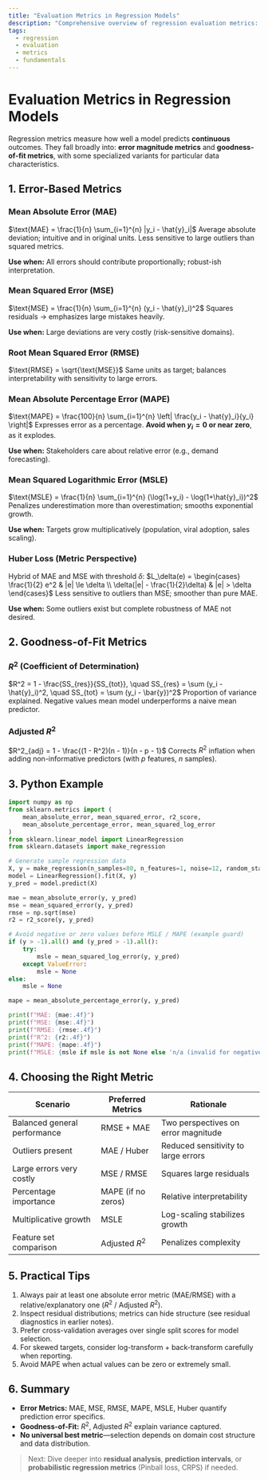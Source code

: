 ```yaml
---
title: "Evaluation Metrics in Regression Models"
description: "Comprehensive overview of regression evaluation metrics: error-based, goodness-of-fit, and advanced metrics with Python examples"
tags:
  - regression
  - evaluation
  - metrics
  - fundamentals
---
```

# Evaluation Metrics in Regression Models

Regression metrics measure how well a model predicts **continuous** outcomes. They fall broadly into: **error magnitude metrics** and **goodness-of-fit metrics**, with some specialized variants for particular data characteristics.

## 1. Error-Based Metrics

### Mean Absolute Error (MAE)
$\text{MAE} = \frac{1}{n} \sum_{i=1}^{n} |y_i - \hat{y}_i|$
Average absolute deviation; intuitive and in original units. Less sensitive to large outliers than squared metrics.

**Use when:** All errors should contribute proportionally; robust-ish interpretation.

### Mean Squared Error (MSE)
$\text{MSE} = \frac{1}{n} \sum_{i=1}^{n} (y_i - \hat{y}_i)^2$
Squares residuals → emphasizes large mistakes heavily.

**Use when:** Large deviations are very costly (risk-sensitive domains).

### Root Mean Squared Error (RMSE)
$\text{RMSE} = \sqrt{\text{MSE}}$
Same units as target; balances interpretability with sensitivity to large errors.

### Mean Absolute Percentage Error (MAPE)
$\text{MAPE} = \frac{100}{n} \sum_{i=1}^{n} \left| \frac{y_i - \hat{y}_i}{y_i} \right|$
Expresses error as a percentage. **Avoid when $y_i = 0$ or near zero**, as it explodes.

**Use when:** Stakeholders care about relative error (e.g., demand forecasting).

### Mean Squared Logarithmic Error (MSLE)
$\text{MSLE} = \frac{1}{n} \sum_{i=1}^{n} (\log(1+y_i) - \log(1+\hat{y}_i))^2$
Penalizes underestimation more than overestimation; smooths exponential growth.

**Use when:** Targets grow multiplicatively (population, viral adoption, sales scaling).

### Huber Loss (Metric Perspective)
Hybrid of MAE and MSE with threshold $\delta$:
$L_\delta(e) = \begin{cases} \frac{1}{2} e^2 & |e| \le \delta \\ \delta(|e| - \frac{1}{2}\delta) & |e| > \delta \end{cases}$
Less sensitive to outliers than MSE; smoother than pure MAE.

**Use when:** Some outliers exist but complete robustness of MAE not desired.

## 2. Goodness-of-Fit Metrics

### $R^2$ (Coefficient of Determination)
$R^2 = 1 - \frac{SS_{res}}{SS_{tot}}, \quad SS_{res} = \sum (y_i - \hat{y}_i)^2, \quad SS_{tot} = \sum (y_i - \bar{y})^2$
Proportion of variance explained. Negative values mean model underperforms a naive mean predictor.

### Adjusted $R^2$
$R^2_{adj} = 1 - \frac{(1 - R^2)(n - 1)}{n - p - 1}$
Corrects $R^2$ inflation when adding non-informative predictors (with $p$ features, $n$ samples).

## 3. Python Example
```python
import numpy as np
from sklearn.metrics import (
	mean_absolute_error, mean_squared_error, r2_score,
	mean_absolute_percentage_error, mean_squared_log_error
)
from sklearn.linear_model import LinearRegression
from sklearn.datasets import make_regression

# Generate sample regression data
X, y = make_regression(n_samples=80, n_features=1, noise=12, random_state=42)
model = LinearRegression().fit(X, y)
y_pred = model.predict(X)

mae = mean_absolute_error(y, y_pred)
mse = mean_squared_error(y, y_pred)
rmse = np.sqrt(mse)
r2 = r2_score(y, y_pred)

# Avoid negative or zero values before MSLE / MAPE (example guard)
if (y > -1).all() and (y_pred > -1).all():
	try:
		msle = mean_squared_log_error(y, y_pred)
	except ValueError:
		msle = None
else:
	msle = None

mape = mean_absolute_percentage_error(y, y_pred)

print(f"MAE: {mae:.4f}")
print(f"MSE: {mse:.4f}")
print(f"RMSE: {rmse:.4f}")
print(f"R^2: {r2:.4f}")
print(f"MAPE: {mape:.4f}")
print(f"MSLE: {msle if msle is not None else 'n/a (invalid for negative values)'}")
```

## 4. Choosing the Right Metric
| Scenario | Preferred Metrics | Rationale |
|----------|------------------|-----------|
| Balanced general performance | RMSE + MAE | Two perspectives on error magnitude |
| Outliers present | MAE / Huber | Reduced sensitivity to large errors |
| Large errors very costly | MSE / RMSE | Squares large residuals |
| Percentage importance | MAPE (if no zeros) | Relative interpretability |
| Multiplicative growth | MSLE | Log-scaling stabilizes growth |
| Feature set comparison | Adjusted $R^2$ | Penalizes complexity |

## 5. Practical Tips
1. Always pair at least one absolute error metric (MAE/RMSE) with a relative/explanatory one ($R^2$ / Adjusted $R^2$).
2. Inspect residual distributions; metrics can hide structure (see residual diagnostics in earlier notes).
3. Prefer cross-validation averages over single split scores for model selection.
4. For skewed targets, consider log-transform + back-transform carefully when reporting.
5. Avoid MAPE when actual values can be zero or extremely small.

## 6. Summary
- **Error Metrics:** MAE, MSE, RMSE, MAPE, MSLE, Huber quantify prediction error specifics.
- **Goodness-of-Fit:** $R^2$, Adjusted $R^2$ explain variance captured.
- **No universal best metric**—selection depends on domain cost structure and data distribution.

> Next: Dive deeper into **residual analysis**, **prediction intervals**, or **probabilistic regression metrics** (Pinball loss, CRPS) if needed.
